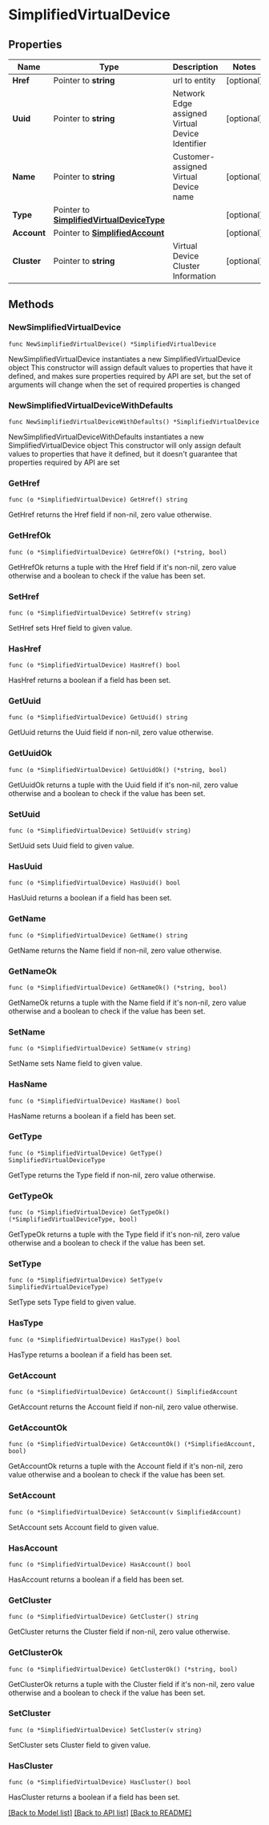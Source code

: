 # SimplifiedVirtualDevice

## Properties

Name | Type | Description | Notes
------------ | ------------- | ------------- | -------------
**Href** | Pointer to **string** | url to entity | [optional] 
**Uuid** | Pointer to **string** | Network Edge assigned Virtual Device Identifier | [optional] 
**Name** | Pointer to **string** | Customer-assigned Virtual Device name | [optional] 
**Type** | Pointer to [**SimplifiedVirtualDeviceType**](SimplifiedVirtualDeviceType.md) |  | [optional] 
**Account** | Pointer to [**SimplifiedAccount**](SimplifiedAccount.md) |  | [optional] 
**Cluster** | Pointer to **string** | Virtual Device Cluster Information | [optional] 

## Methods

### NewSimplifiedVirtualDevice

`func NewSimplifiedVirtualDevice() *SimplifiedVirtualDevice`

NewSimplifiedVirtualDevice instantiates a new SimplifiedVirtualDevice object
This constructor will assign default values to properties that have it defined,
and makes sure properties required by API are set, but the set of arguments
will change when the set of required properties is changed

### NewSimplifiedVirtualDeviceWithDefaults

`func NewSimplifiedVirtualDeviceWithDefaults() *SimplifiedVirtualDevice`

NewSimplifiedVirtualDeviceWithDefaults instantiates a new SimplifiedVirtualDevice object
This constructor will only assign default values to properties that have it defined,
but it doesn't guarantee that properties required by API are set

### GetHref

`func (o *SimplifiedVirtualDevice) GetHref() string`

GetHref returns the Href field if non-nil, zero value otherwise.

### GetHrefOk

`func (o *SimplifiedVirtualDevice) GetHrefOk() (*string, bool)`

GetHrefOk returns a tuple with the Href field if it's non-nil, zero value otherwise
and a boolean to check if the value has been set.

### SetHref

`func (o *SimplifiedVirtualDevice) SetHref(v string)`

SetHref sets Href field to given value.

### HasHref

`func (o *SimplifiedVirtualDevice) HasHref() bool`

HasHref returns a boolean if a field has been set.

### GetUuid

`func (o *SimplifiedVirtualDevice) GetUuid() string`

GetUuid returns the Uuid field if non-nil, zero value otherwise.

### GetUuidOk

`func (o *SimplifiedVirtualDevice) GetUuidOk() (*string, bool)`

GetUuidOk returns a tuple with the Uuid field if it's non-nil, zero value otherwise
and a boolean to check if the value has been set.

### SetUuid

`func (o *SimplifiedVirtualDevice) SetUuid(v string)`

SetUuid sets Uuid field to given value.

### HasUuid

`func (o *SimplifiedVirtualDevice) HasUuid() bool`

HasUuid returns a boolean if a field has been set.

### GetName

`func (o *SimplifiedVirtualDevice) GetName() string`

GetName returns the Name field if non-nil, zero value otherwise.

### GetNameOk

`func (o *SimplifiedVirtualDevice) GetNameOk() (*string, bool)`

GetNameOk returns a tuple with the Name field if it's non-nil, zero value otherwise
and a boolean to check if the value has been set.

### SetName

`func (o *SimplifiedVirtualDevice) SetName(v string)`

SetName sets Name field to given value.

### HasName

`func (o *SimplifiedVirtualDevice) HasName() bool`

HasName returns a boolean if a field has been set.

### GetType

`func (o *SimplifiedVirtualDevice) GetType() SimplifiedVirtualDeviceType`

GetType returns the Type field if non-nil, zero value otherwise.

### GetTypeOk

`func (o *SimplifiedVirtualDevice) GetTypeOk() (*SimplifiedVirtualDeviceType, bool)`

GetTypeOk returns a tuple with the Type field if it's non-nil, zero value otherwise
and a boolean to check if the value has been set.

### SetType

`func (o *SimplifiedVirtualDevice) SetType(v SimplifiedVirtualDeviceType)`

SetType sets Type field to given value.

### HasType

`func (o *SimplifiedVirtualDevice) HasType() bool`

HasType returns a boolean if a field has been set.

### GetAccount

`func (o *SimplifiedVirtualDevice) GetAccount() SimplifiedAccount`

GetAccount returns the Account field if non-nil, zero value otherwise.

### GetAccountOk

`func (o *SimplifiedVirtualDevice) GetAccountOk() (*SimplifiedAccount, bool)`

GetAccountOk returns a tuple with the Account field if it's non-nil, zero value otherwise
and a boolean to check if the value has been set.

### SetAccount

`func (o *SimplifiedVirtualDevice) SetAccount(v SimplifiedAccount)`

SetAccount sets Account field to given value.

### HasAccount

`func (o *SimplifiedVirtualDevice) HasAccount() bool`

HasAccount returns a boolean if a field has been set.

### GetCluster

`func (o *SimplifiedVirtualDevice) GetCluster() string`

GetCluster returns the Cluster field if non-nil, zero value otherwise.

### GetClusterOk

`func (o *SimplifiedVirtualDevice) GetClusterOk() (*string, bool)`

GetClusterOk returns a tuple with the Cluster field if it's non-nil, zero value otherwise
and a boolean to check if the value has been set.

### SetCluster

`func (o *SimplifiedVirtualDevice) SetCluster(v string)`

SetCluster sets Cluster field to given value.

### HasCluster

`func (o *SimplifiedVirtualDevice) HasCluster() bool`

HasCluster returns a boolean if a field has been set.


[[Back to Model list]](../README.md#documentation-for-models) [[Back to API list]](../README.md#documentation-for-api-endpoints) [[Back to README]](../README.md)


